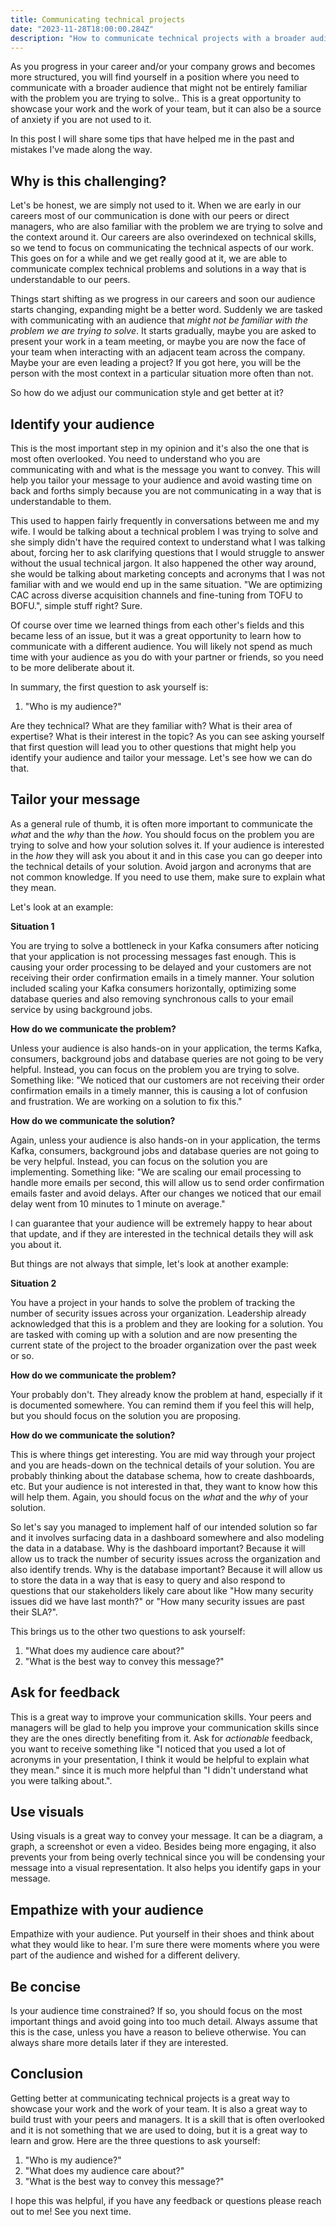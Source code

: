 ```yaml
---
title: Communicating technical projects
date: "2023-11-28T18:00:00.284Z"
description: "How to communicate technical projects with a broader audience?"
---
```


As you progress in your career and/or your company grows and becomes more structured, you will find yourself in a position where you need to communicate with a broader audience that might not be entirely familiar with the problem you are trying to solve.. This is a great opportunity to showcase your work and the work of your team, but it can also be a source of anxiety if you are not used to it.

In this post I will share some tips that have helped me in the past and mistakes I've made along the way.

## Why is this challenging?

Let's be honest, we are simply not used to it. When we are early in our careers most of our communication is done with our peers or direct managers, who are also familiar with the problem we are trying to solve and the context around it. Our careers are also overindexed on technical skills, so we tend to focus on communicating the technical aspects of our work. This goes on for a while and we get really good at it, we are able to communicate complex technical problems and solutions in a way that is understandable to our peers.

Things start shifting as we progress in our careers and soon our audience starts changing, expanding might be a better word. Suddenly we are tasked with communicating with an audience that _might not be familiar with the problem we are trying to solve_. It starts gradually, maybe you are asked to present your work in a team meeting, or maybe you are now the face of your team when interacting with an adjacent team across the company. Maybe your are even leading a project? If you got here, you will be the person with the most context in a particular situation more often than not.

So how do we adjust our communication style and get better at it?

## Identify your audience

This is the most important step in my opinion and it's also the one that is most often overlooked. You need to understand who you are communicating with and what is the message you want to convey. This will help you tailor your message to your audience and avoid wasting time on back and forths simply because you are not communicating in a way that is understandable to them.

This used to happen fairly frequently in conversations between me and my wife. I would be talking about a technical problem I was trying to solve and she simply didn't have the required context to understand what I was talking about, forcing her to ask clarifying questions that I would struggle to answer without the usual technical jargon. It also happened the other way around, she would be talking about marketing concepts and acronyms that I was not familiar with and we would end up in the same situation. "We are optimizing CAC across diverse acquisition channels and fine-tuning from TOFU to BOFU.", simple stuff right? Sure.

Of course over time we learned things from each other's fields and this became less of an issue, but it was a great opportunity to learn how to communicate with a different audience. You will likely not spend as much time with your audience as you do with your partner or friends, so you need to be more deliberate about it.

In summary, the first question to ask yourself is:

1. "Who is my audience?"

Are they technical? What are they familiar with? What is their area of expertise? What is their interest in the topic? As you can see asking yourself that first question will lead you to other questions that might help you identify your audience and tailor your message. Let's see how we can do that.

## Tailor your message

As a general rule of thumb, it is often more important to communicate the _what_ and the _why_ than the _how_. You should focus on the problem you are trying to solve and how your solution solves it. If your audience is interested in the _how_ they will ask you about it and in this case you can go deeper into the technical details of your solution. Avoid jargon and acronyms that are not common knowledge. If you need to use them, make sure to explain what they mean.

Let's look at an example:

**Situation 1**

You are trying to solve a bottleneck in your Kafka consumers after noticing that your application is not processing messages fast enough. This is causing your order processing to be delayed and your customers are not receiving their order confirmation emails in a timely manner. Your solution included scaling your Kafka consumers horizontally, optimizing some database queries and also removing synchronous calls to your email service by using background jobs.

**How do we communicate the problem?**

Unless your audience is also hands-on in your application, the terms Kafka, consumers, background jobs and database queries are not going to be very helpful. Instead, you can focus on the problem you are trying to solve. Something like: "We noticed that our customers are not receiving their order confirmation emails in a timely manner, this is causing a lot of confusion and frustration. We are working on a solution to fix this."

**How do we communicate the solution?**

Again, unless your audience is also hands-on in your application, the terms Kafka, consumers, background jobs and database queries are not going to be very helpful. Instead, you can focus on the solution you are implementing. Something like: "We are scaling our email processing to handle more emails per second, this will allow us to send order confirmation emails faster and avoid delays. After our changes we noticed that our email delay went from 10 minutes to 1 minute on average."

I can guarantee that your audience will be extremely happy to hear about that update, and if they are interested in the technical details they will ask you about it.

But things are not always that simple, let's look at another example:

**Situation 2**

You have a project in your hands to solve the problem of tracking the number of security issues across your organization. Leadership already acknowledged that this is a problem and they are looking for a solution. You are tasked with coming up with a solution and are now presenting the current state of the project to the broader organization over the past week or so.

**How do we communicate the problem?**

Your probably don't. They already know the problem at hand, especially if it is documented somewhere. You can remind them if you feel this will help, but you should focus on the solution you are proposing.

**How do we communicate the solution?**

This is where things get interesting. You are mid way through your project and you are heads-down on the technical details of your solution. You are probably thinking about the database schema, how to create dashboards, etc. But your audience is not interested in that, they want to know how this will help them. Again, you should focus on the _what_ and the _why_ of your solution.

So let's say you managed to implement half of our intended solution so far and it involves surfacing data in a dashboard somewhere and also modeling the data in a database. Why is the dashboard important? Because it will allow us to track the number of security issues across the organization and also identify trends. Why is the database important? Because it will allow us to store the data in a way that is easy to query and also respond to questions that our stakeholders likely care about like "How many security issues did we have last month?" or "How many security issues are past their SLA?".

This brings us to the other two questions to ask yourself:

1. "What does my audience care about?"
2. "What is the best way to convey this message?"

## Ask for feedback

This is a great way to improve your communication skills. Your peers and managers will be glad to help you improve your communication skills since they are the ones directly benefiting from it. Ask for _actionable_ feedback, you want to receive something like "I noticed that you used a lot of acronyms in your presentation, I think it would be helpful to explain what they mean." since it is much more helpful than "I didn't understand what you were talking about.".

## Use visuals

Using visuals is a great way to convey your message. It can be a diagram, a graph, a screenshot or even a video. Besides being more engaging, it also prevents your from being overly technical since you will be condensing your message into a visual representation. It also helps you identify gaps in your message.

## Empathize with your audience

Empathize with your audience. Put yourself in their shoes and think about what they would like to hear. I'm sure there were moments where you were part of the audience and wished for a different delivery.

## Be concise

Is your audience time constrained? If so, you should focus on the most important things and avoid going into too much detail. Always assume that this is the case, unless you have a reason to believe otherwise. You can always share more details later if they are interested.

## Conclusion

Getting better at communicating technical projects is a great way to showcase your work and the work of your team. It is also a great way to build trust with your peers and managers. It is a skill that is often overlooked and it is not something that we are used to doing, but it is a great way to learn and grow. Here are the three questions to ask yourself:

1. "Who is my audience?"
2. "What does my audience care about?"
3. "What is the best way to convey this message?"

I hope this was helpful, if you have any feedback or questions please reach out to me! See you next time.
